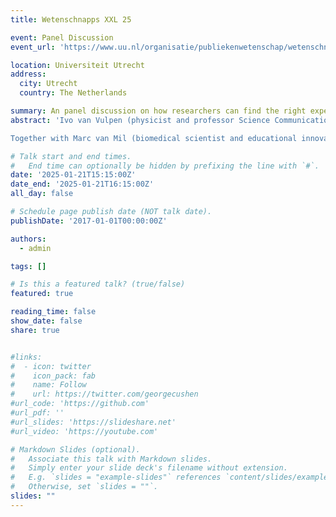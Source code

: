 ```yaml
---
title: Wetenschnapps XXL 25

event: Panel Discussion
event_url: 'https://www.uu.nl/organisatie/publiekenwetenschap/wetenschnapps-xxl-25'

location: Universiteit Utrecht
address:
  city: Utrecht
  country: The Netherlands

summary: An panel discussion on how researchers can find the right experts for studying (the impact of) science communication efforts?.
abstract: 'Ivo van Vulpen (physicist and professor Science Communication in Physics at Leiden University and University of Amsterdam/Nikehef) and Nicos Starreveld (mathematician at University of Amsterdam and head of communications and outreach at Platform Wiskunde Nederland) share a question: Help! How do I connect with the right people to help me evaluate the impact of my science communication? If you are a scientist who loves to do science communication (SciCom), you want to do it well. This means you want to know what works, and that’s something you can research! But what if your own discipline limits you in performing the right evaluation of your SciCom efforts? You then face the challenge of lacking connections in the branches of science where such expertise resides.

Together with Marc van Mil (biomedical scientist and educational innovator at Utrecht University) and Jeroen Mulder who have experience with this interdisciplinary work, we’ll collectively try to provide answers to this question. How do you find complementary expertise, and how do you relate to them to make it a mutually beneficial project?'

# Talk start and end times.
#   End time can optionally be hidden by prefixing the line with `#`.
date: '2025-01-21T15:15:00Z'
date_end: '2025-01-21T16:15:00Z'
all_day: false

# Schedule page publish date (NOT talk date).
publishDate: '2017-01-01T00:00:00Z'

authors:
  - admin

tags: []

# Is this a featured talk? (true/false)
featured: true

reading_time: false
show_date: false
share: true


#links:
#  - icon: twitter
#    icon_pack: fab
#    name: Follow
#    url: https://twitter.com/georgecushen
#url_code: 'https://github.com'
#url_pdf: ''
#url_slides: 'https://slideshare.net'
#url_video: 'https://youtube.com'

# Markdown Slides (optional).
#   Associate this talk with Markdown slides.
#   Simply enter your slide deck's filename without extension.
#   E.g. `slides = "example-slides"` references `content/slides/example-slides.md`.
#   Otherwise, set `slides = ""`.
slides: ""
---
```

